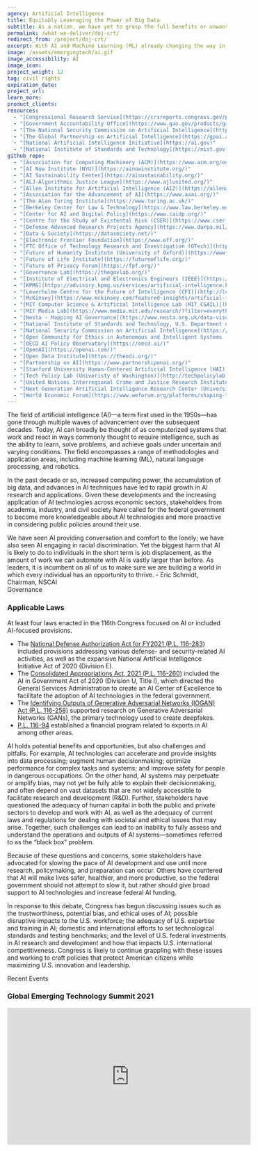 ```yaml
---
agency: Artificial Intelligence
title: Equitably Leveraging the Power of Big Data
subtitle: As a nation, we have yet to grasp the full benefits or unwanted effects of artificial intelligence. AI is widely used, but how do we know it's working appropriately?
permalink: /what-we-deliver/doj-crt/
redirect_from: /project/doj-crt/
excerpt: With AI and Machine Learning (ML) already changing the way in which society addresses economic and national security challenges and opportunities, these technologies must be developed and used in a trustworthy and responsible manner.
image: /assets/emergingtech/ai.gif
image_accessibility: AI
image_icon:
project_weight: 12
tag: civil rights
expiration_date:
project_url: 
learn_more:
product_clients:
resources:
  - "[Congressional Research Service](https://crsreports.congress.gov/product/pdf/R/R46795)"
  - "[Government Accountability Office](https://www.gao.gov/products/gao-21-519sp)"
  - "[The National Security Commission on Artificial Intelligence](https://www.nscai.gov/)"
  - "[The Global Partnership on Artificial Intelligence](https://gpai.ai/)"
  - "[National Artificial Intelligence Initiative](https://ai.gov)"
  - "[National Institute of Standards and Technology](https://nist.gov)"
github_repo:
  - "[Association for Computing Machinery (ACM)](https://www.acm.org/education/ai-ml-techtalks)"
  - "[AI Now Institute (NYU)](https://ainowinstitute.org/)"
  - "[AI Sustainability Center](https://aisustainability.org/)"
  - "[ALJ-Algorithmic Justice League](https://www.ajlunited.org/)"
  - "[Allen Institute for Artificial Intelligence (AI2)](https://allenai.org/)"
  - "[Association for the Advancement of AI](https://www.aaai.org/)"
  - "[The Alan Turing Institute](https://www.turing.ac.uk/)"
  - "[Berkeley Center for Law & Technology](https://www.law.berkeley.edu/research/bclt/)"
  - "[Center for AI and Digital Policy](https://www.caidp.org/)"
  - "[Centre for the Study of Existental Risk (CSER)](https://www.cser.ac.uk/)"
  - "[Defense Advanced Research Projects Agency](https://www.darpa.mil/work-with-us/ai-next-campaign)"
  - "[Data & Society](https://datasociety.net/)"
  - "[Electronic Frontier Foundation](https://www.eff.org/)"
  - "[FTC Office of Technology Research and Investigation (OTech)](https://www.ftc.gov/about-ftc/bureaus-offices/bureau-consumer-protection/office-technology-research-investigation)"
  - "[Future of Humanity Institute (University of Oxford)](https://www.fhi.ox.ac.uk/)"
  - "[Future of Life Institute](https://futureoflife.org/)"
  - "[Future of Privacy Forum](https://fpf.org/)"
  - "[Governance Lab](https://thegovlab.org/)"
  - "[Institute of Electrical and Electronics Engineers (IEEE)](https://ethicsinaction.ieee.org/#set-the-standard)"
  - "[KPMG](https://advisory.kpmg.us/services/artificial-intelligence.html)"
  - "[Leverhulme Centre for the Future of Intelligence (CFI)](http://lcfi.ac.uk/)"
  - "[McKinsey](https://www.mckinsey.com/featured-insights/artificial-intelligence)"
  - "[MIT Computer Science & Artificial Intelligence Lab (MIT CSAIL)](https://www.csail.mit.edu/)"
  - "[MIT Media Lab](https://www.media.mit.edu/research/?filter=everything&tag=artificial-intelligence)"
  - "[Nesta - Mapping AI Governance](https://www.nesta.org.uk/data-visualisation-and-interactive/mapping-ai-governance/)"
  - "[National Institute of Standards and Technology, U.S. Department of Commerce (NIST)](https://www.nist.gov/artificial-intelligence)"
  - "[National Security Commission on Artificial Intelligence](https://www.nscai.gov/)"
  - "[Open Community for Ethics in Autonomous and Intelligent Systems (OCEANIS)](https://ethicsstandards.org/)"
  - "[OECD AI Policy Observatory](https://oecd.ai/)"
  - "[OpenAI](https://openai.com/)"
  - "[Open Data Institute](https://theodi.org/)"
  - "[Partnership on AI](https://www.partnershiponai.org/)"
  - "[Stanford University Human-Centered Artificial Intelligence (HAI)](https://hai.stanford.edu/)"
  - "[Tech Policy Lab (Univeristy of Washington)](http://techpolicylab.uw.edu/research_area/artificial-intelligence/)"
  - "[United Nations Interregional Crime and Justice Research Institute](http://www.unicri.it/security-through-research-technology-and-innovation)"
  - "[Next Generation Artificial Intelligence Research Center (University of Tokyo)](https://www.ai.u-tokyo.ac.jp/en/)"
  - "[World Economic Forum](https://www.weforum.org/platforms/shaping-the-future-of-technology-governance-artificial-intelligence-and-machine-learning)"
---
```


The field of artificial intelligence (AI)—a term first used in the 1950s—has gone through
multiple waves of advancement over the subsequent decades. Today, AI can broadly be thought
of as computerized systems that work and react in ways commonly thought to require intelligence, such as the ability to learn, solve problems, and achieve goals under uncertain and varying conditions. The field encompasses a range of methodologies and application areas, including machine learning (ML), natural language processing, and robotics.

In the past decade or so, increased computing power, the accumulation of big data, and advances in AI techniques have led to rapid growth in AI research and applications. Given these developments and the increasing application of AI technologies across economic sectors, stakeholders from academia, industry, and civil society have called for the federal government to become more knowledgeable about AI technologies and more proactive in considering public policies around their use.

<div class="testimonial-blockquote">
  We have seen AI providing conversation and comfort to the lonely; we have also seen AI engaging in racial discrimination. Yet the biggest harm that AI is likely to do to individuals in the short term is job displacement, as the amount of work we can automate with AI is vastly larger than before. As leaders, it is incumbent on all of us to make sure we are building a world in which every individual has an opportunity to thrive.
    <span>- Eric Schmidt, Chairman, NSCAI</span>
</div>

<div class="small-caps">Governance</div>

### Applicable Laws

At least four laws enacted in the 116th Congress focused on AI or included
AI-focused provisions.
- The [National Defense Authorization Act for FY2021 (P.L. 116-283)](https://www.congress.gov/bill/116th-congress/house-bill/6395#:~:text=Shown%20Here%3A-,Public%20Law%20No%3A%20116%2D283,(01%2F01%2F2021)&text=This%20bill%20authorizes%20FY2021%20appropriations,provided%20in%20subsequent%20appropriations%20legislation.) included provisions addressing various defense- and security-related AI activities, as well as the expansive National Artificial Intelligence Initiative Act of 2020 (Division E).
- The [Consolidated Appropriations Act, 2021 (P.L. 116-260)](https://www.congress.gov/bill/116th-congress/house-bill/133/text) included the AI in Government Act of 2020 (Division U, Title I), which directed the General Services Administration to create an AI Center of Excellence to facilitate the adoption of AI technologies in the federal government.
- The [Identifying Outputs of Generative Adversarial Networks (IOGAN) Act (P.L. 116-258)](https://www.congress.gov/bill/116th-congress/senate-bill/2904) supported research on Generative Adversarial Networks (GANs), the primary technology used to create deepfakes.
- [P.L. 116-94](https://www.congress.gov/bill/116th-congress/house-bill/1865/text) established a financial program related to exports in AI among other areas.

AI holds potential benefits and opportunities, but also challenges and pitfalls. For example, AI technologies can accelerate and provide insights into data processing; augment human decisionmaking; optimize performance for complex tasks and systems; and improve safety for people in dangerous occupations. On the other hand, AI systems may perpetuate or amplify
bias, may not yet be fully able to explain their decisionmaking, and often depend on vast datasets that are not widely accessible to facilitate research and development (R&D). Further, stakeholders have questioned the adequacy of human capital in both the public and private sectors to develop and work with AI, as well as the adequacy of current laws and
regulations for dealing with societal and ethical issues that may arise. Together, such challenges can lead to an inability to fully assess and understand the operations and outputs of AI systems—sometimes referred to as the “black box” problem.

Because of these questions and concerns, some stakeholders have advocated for slowing the pace of AI development and use until more research, policymaking, and preparation can occur. Others have countered that AI will make lives safer, healthier, and more productive, so the federal government should not attempt to slow it, but rather should give broad support to AI
technologies and increase federal AI funding.

In response to this debate, Congress has begun discussing issues such as the trustworthiness, potential bias, and ethical uses of AI; possible disruptive impacts to the U.S. workforce; the adequacy of U.S. expertise and training in AI; domestic and international efforts to set technological standards and testing benchmarks; and the level of U.S. federal investments in AI research and development and how that impacts U.S. international competitiveness. Congress is likely to continue grappling with these issues and working to craft policies that protect American citizens while maximizing U.S. innovation and leadership.

<div class="small-caps">Recent Events</div>

### Global Emerging Technology Summit 2021

<iframe width="560" height="315" src="https://www.youtube.com/embed/MkJs-eRPABg" title="YouTube video player" frameborder="0" allow="accelerometer; autoplay; clipboard-write; encrypted-media; gyroscope; picture-in-picture" allowfullscreen></iframe>
